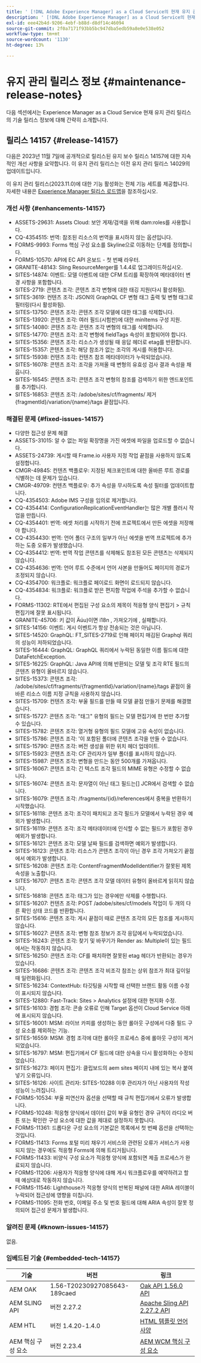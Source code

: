 ```yaml
---
title: ' [!DNL Adobe Experience Manager] as a Cloud Service의 현재 유지 관리 릴리스 정보입니다.'
description: ' [!DNL Adobe Experience Manager] as a Cloud Service의 현재 유지 관리 릴리스 정보입니다.'
exl-id: eee42b4d-9206-4ebf-b88d-d8df14c46094
source-git-commit: 2f0a7171f93bb5bc947dba5edb59a8e0e538e052
workflow-type: tm+mt
source-wordcount: '1130'
ht-degree: 13%

---
```


# 유지 관리 릴리스 정보 {#maintenance-release-notes}

다음 섹션에서는 Experience Manager as a Cloud Service 현재 유지 관리 릴리스의 기술 릴리스 정보에 대해 간략히 소개합니다.

## 릴리스 14157 {#release-14157}

다음은 2023년 11월 7일에 공개적으로 릴리스된 유지 보수 릴리스 14157에 대한 지속적인 개선 사항을 요약합니다. 이 유지 관리 릴리스는 이전 유지 관리 릴리스 14029의 업데이트입니다.

이 유지 관리 릴리스(2023.11.0)에 대한 기능 활성화는 전체 기능 세트를 제공합니다. 자세한 내용은 [Experience Manager 릴리스 로드맵](https://experienceleague.adobe.com/docs/experience-manager-release-information/aem-release-updates/update-releases-roadmap.html)을 참조하십시오.

### 개선 사항 {#enhancements-14157}

* ASSETS-29631: Assets Cloud: 보안 게재/검색을 위해 dam:roles를 사용합니다.
* CQ-4354515: 번역: 참조된 리소스의 번역을 표시하지 않는 옵션입니다.
* FORMS-9993: Forms 핵심 구성 요소를 Skyline으로 이동하는 단계를 정의합니다.
* FORMS-10570: API에 EC API 온보드 - 첫 번째 라우터.
* GRANITE-48143: Sling ResourceMerger를 1.4.4로 업그레이드하십시오.
* SITES-14874: 이벤트: 모델 이벤트에 대한 CFM 트리를 확장하여 메타데이터 변경 사항을 포함합니다.
* SITES-2719: 콘텐츠 조각: 콘텐츠 조각 변형에 대한 태깅 지원(다시 활성화됨).
* SITES-3619: 컨텐츠 조각: JSON의 GraphQL CF 변형 태그 출력 및 변형 태그로 필터링(다시 활성화됨).
* SITES-13750: 콘텐츠 조각: 콘텐츠 조각 모델에 대한 태그를 삭제합니다.
* SITES-13920: 콘텐츠 조각: 여러 필드(시험판)에 대한 minItems 구성 지원.
* SITES-14080: 콘텐츠 조각: 콘텐츠 조각 변형의 태그를 삭제합니다.
* SITES-14770: 콘텐츠 조각: 조각 변형에 fieldTags 속성이 포함되어야 합니다.
* SITES-15356: 콘텐츠 조각: 리소스가 생성될 때 응답 헤더로 etag를 반환합니다.
* SITES-15357: 콘텐츠 조각: 해당 참조가 없는 조각의 게시를 허용합니다.
* SITES-15938: 컨텐츠 조각: 컨텐츠 참조 메타데이터가 누락되었습니다.
* SITES-16078: 콘텐츠 조각: 조각을 가져올 때 변형의 유효성 검사 결과 속성을 채웁니다.
* SITES-16545: 콘텐츠 조각: 콘텐츠 조각 변형의 참조를 검색하기 위한 엔드포인트를 추가합니다.
* SITES-16853: 콘텐츠 조각: /adobe/sites/cf/fragments/ 제거{fragmentId}/variation/{name}/tags 끝점입니다.

### 해결된 문제 {#fixed-issues-14157}

* 다양한 접근성 문제 해결
* ASSETS-31015: 알 수 없는 파일 확장명을 가진 에셋에 파일을 업로드할 수 없습니다.
* ASSETS-24739: 게시할 때 Frame.io 사용자 지정 작업 끝점을 사용하지 않도록 설정합니다.
* CMGR-49845: 컨텐츠 백플로우: 지정된 체크포인트에 대한 올바른 루트 경로를 식별하는 데 문제가 있습니다.
* CMGR-49709: 컨텐츠 백플로우: 추가 속성을 무시하도록 속성 필터를 업데이트합니다.
* CQ-4354503: Adobe IMS 구성을 임의로 제거합니다.
* CQ-4354414: ConfigurationReplicationEventHandler는 많은 개별 플러시 작업을 만듭니다.
* CQ-4354401: 번역: 에셋 처리를 시작하기 전에 프로젝트에서 만든 에셋을 저장해야 합니다.
* CQ-4354430: 번역: 언어 폴더 구조의 일부가 아닌 에셋을 번역 프로젝트에 추가하는 도중 오류가 발생했습니다.
* CQ-4354412: 번역: 번역 작업 콘텐츠를 삭제해도 참조된 모든 콘텐츠는 삭제되지 않습니다.
* CQ-4354636: 번역: 언어 루트 수준에서 언어 사본을 만들어도 페이지의 경로가 조정되지 않습니다.
* CQ-4354700: 워크플로: 워크플로 페이로드 화면이 로드되지 않습니다.
* CQ-4354834: 워크플로: 워크플로 받은 편지함 작업에 주석을 추가할 수 없습니다.
* FORMS-11302: RTE에서 편집된 구성 요소의 제목이 적응형 양식 편집기 > 규칙 편집기에 잘못 표시됩니다.
* GRANITE-45706: 키 값이 Äúu)이면 i18n ‚ 가져오기에 ‚ 실패합니다.
* SITES-14156: 이벤트: 게시 이벤트가 항상 전송되는 것은 아닙니다.
* SITES-14520: GraphQL: FT_SITES-2719로 인해 페이지 매김된 Graphql 쿼리의 성능이 저하되었습니다.
* SITES-16444: GraphQL: GraphQL 쿼리에서 누락된 동일한 이름 필드에 대한 DataFetchException.
* SITES-16225: GraphQL: Java API에 의해 반환되는 모델 및 조각 RTE 필드의 콘텐츠 유형이 올바르지 않습니다.
* SITES-15373: 콘텐츠 조각: /adobe/sites/cf/fragments/{fragmentId}/variation/{name}/tags 끝점이 올바른 리소스 이름 지정 규칙을 사용하지 않습니다.
* SITES-15709: 컨텐츠 조각: 부울 필드를 만들 때 모델 끝점 만들기 문제를 해결했습니다.
* SITES-15727: 콘텐츠 조각: &quot;태그&quot; 유형의 필드는 모델 편집기에 한 번만 추가할 수 있습니다.
* SITES-15782: 콘텐츠 조각: 열거형 유형의 필드 모델에 고유 속성이 없습니다.
* SITES-15786: 콘텐츠 조각: &#39;이 포함된 폴더에 콘텐츠 조각을 만들 수 없습니다.
* SITES-15790: 콘텐츠 조각: 버전 생성을 위한 위치 헤더 업데이트.
* SITES-15923: 콘텐츠 조각: CF 관리자가 일부 폴더를 표시하지 않습니다.
* SITES-15987: 콘텐츠 조각: 변형을 만드는 동안 500개를 가져옵니다.
* SITES-16067: 콘텐츠 조각: 긴 텍스트 조각 필드의 MIME 유형은 수정할 수 없습니다.
* SITES-16074: 콘텐츠 조각: 문자열이 아닌 태그 필드는[] JCR에서 검색할 수 없습니다.
* SITES-16079: 콘텐츠 조각: /fragments/{id}/references에서 중복을 반환하기 시작했습니다.
* SITES-16118: 콘텐츠 조각: 조각이 패치되고 조각 필드가 모델에서 누락된 경우 예외가 발생합니다.
* SITES-16119: 콘텐츠 조각: 조각 메타데이터에 인식할 수 없는 필드가 포함된 경우 예외가 발생합니다.
* SITES-16121: 콘텐츠 조각: 모델 날짜 필드를 검색하면 예외가 발생합니다.
* SITES-16123: 콘텐츠 조각: 리소스가 콘텐츠 조각이 아닌 경우 조각 가져오기 끝점에서 예외가 발생합니다.
* SITES-16208: 콘텐츠 조각: ContentFragmentModelIdentifier가 잘못된 제목 속성을 노출합니다.
* SITES-16707: 콘텐츠 조각: 콘텐츠 조각 모델 데이터 유형이 올바르게 읽히지 않습니다.
* SITES-16818: 콘텐츠 조각: 태그가 있는 경우에만 삭제를 수행합니다.
* SITES-16207: 컨텐츠 조각: POST /adobe/sites/cf/models 작업이 두 개의 다른 확인 상태 코드를 반환합니다.
* SITES-15616: 콘텐츠 조각: 게시 끝점이 때로 콘텐츠 조각의 모든 참조를 게시하지 않습니다.
* SITES-16027: 콘텐츠 조각: 변형 참조 정보가 조각 응답에서 누락되었습니다.
* SITES-16243: 콘텐츠 조각: 찾기 및 바꾸기가 Render as: Multiple이 있는 필드에서는 작동하지 않습니다.
* SITES-16250: 콘텐츠 조각: CF를 패치하면 잘못된 etag 헤더가 반환되는 경우가 있습니다.
* SITES-16686: 콘텐츠 조각: 콘텐츠 조각 비조각 참조는 상위 참조가 최대 깊이일 때 일련화됩니다.
* SITES-16234: ContextHub: 타깃팅을 시작할 때 선택한 브랜드 활동 이름 수정 이 표시되지 않습니다.
* SITES-12880: Fast-Track: Sites > Analytics 설정에 대한 현지화 수정.
* SITES-16103: 경험 조각: 콘솔 오류로 인해 Target 옵션이 Cloud Service 아래에 표시되지 않습니다.
* SITES-16001: MSM: 라이브 카피를 생성하는 동안 롤아웃 구성에서 다중 필드 구성 요소를 제외하는 기능.
* SITES-16559: MSM: 경험 조각에 대한 롤아웃 프로세스 중에 롤아웃 구성이 제거되었습니다.
* SITES-16797: MSM: 편집기에서 CF 필드에 대한 상속을 다시 활성화하는 수정되었습니다.
* SITES-16273: 페이지 편집기: 클립보드의 aem sites 페이지 내에 있는 복사 붙여넣기 오류입니다.
* SITES-16126: 사이트 관리자: SITES-10288 이후 관리자가 아닌 사용자의 작성 성능이 느려집니다.
* FORMS-10534: 부울 피연산자 옵션을 선택할 때 규칙 편집기에서 오류가 발생합니다.
* FORMS-10248: 적응형 양식에서 데이터 값이 부울 유형인 경우 규칙이 라디오 버튼 또는 확인란 구성 요소에 대한 값을 제대로 설정하지 못합니다.
* FORMS-11361: 드롭다운 구성 요소의 기본값은 목록에서 첫 번째 옵션을 선택하는 것입니다.
* FORMS-11413: Forms 포털 미리 채우기 서비스와 관련된 오류가 서비스가 사용되지 않는 경우에도 적응형 Forms에 의해 트리거됩니다.
* FORMS-11433: 비양식 구성 요소가 적응형 양식에 포함되면 제출 프로세스가 완료되지 않습니다.
* FORMS-11206: 사용자가 적응형 양식에 대해 게시 워크플로우를 예약하려고 할 때 예상대로 작동하지 않습니다.
* FORMS-11546: Lighthouse가 적응형 양식의 반복된 패널에 대한 ARIA 레이블이 누락되어 접근성에 영향을 미칩니다.
* FORMS-11095: 전화 번호, 이메일 주소 및 번호 필드에 대해 ARIA 속성이 잘못 정의되어 접근성 문제가 발생합니다.

### 알려진 문제 {#known-issues-14157}

없음.

### 임베드된 기술 {#embedded-tech-14157}

| 기술 | 버전 | 링크 |
|---|---|---|
| AEM OAK | 1.56-T20230927085643-189caed | [Oak API 1.56.0 API](https://www.javadoc.io/doc/org.apache.jackrabbit/oak-api/1.56.0/index.html) |
| AEM SLING API | 버전 2.27.2 | [Apache Sling API 2.27.2 API](https://www.javadoc.io/doc/org.apache.sling/org.apache.sling.api/latest/index.html) |
| AEM HTL | 버전 1.4.20-1.4.0 | [HTML 템플릿 언어 사양](https://github.com/adobe/htl-spec) |
| AEM 핵심 구성 요소 | 버전 2.23.4 | [AEM WCM 핵심 구성 요소](https://github.com/adobe/aem-core-wcm-components) |
